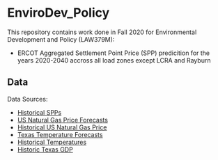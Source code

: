 # EnviroDev_Policy

This repository contains work done in Fall 2020 for Environmental Development and Policy (LAW379M):
+ ERCOT Aggregated Settlement Point Price (SPP) predicition for the years 2020-2040 accross all load zones except LCRA and Rayburn

## Data
Data Sources:
+ [Historical SPPs](http://mis.ercot.com/misapp/GetReports.do?reportTypeId=13061&reportTitle=Historical%20RTM%20Load%20Zone%20and%20Hub%20Prices&showHTMLView=&mimicKey)
+ [US Natural Gas Price Forecasts](https://www.eia.gov/outlooks/aeo/data/browser/#/?id=13-AEO2018&cases=ref2018&sourcekey=0)
+ [Historical US Natural Gas Price](https://www.eia.gov/dnav/ng/hist/n3035us3A.htm)
+ [Texas Temperature Forecasts](http://regclim.coas.oregonstate.edu/visualization/rccv/states-counties/)
+ [Historical Temperatures](https://www.ncdc.noaa.gov/cdo-web/datatools/lcd)
+ [Historic Texas GDP](https://fred.stlouisfed.org/series/TXNGSP)
